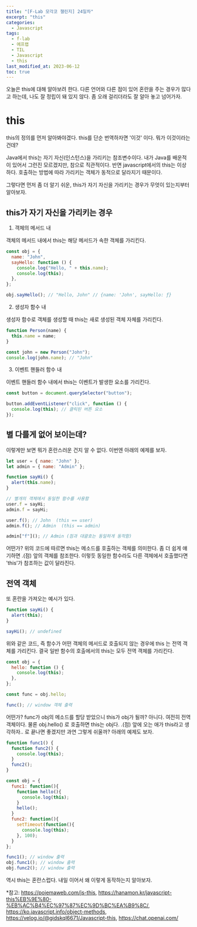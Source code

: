 ```yaml
---
title: "[F-Lab 모각코 챌린지] 24일차"
excerpt: "this"
categories:
  - Javascript
tags:
  - f-lab
  - 에프랩
  - TIL
  - Javascript
  - this
last_modified_at: 2023-06-12
toc: true
---
```


오늘은 this에 대해 알아보려 한다. 다른 언어와 다른 점이 있어 혼란을 주는 경우가 많다고 하는데, 나도 잘 정립이 돼 있지 않다. 좀 오래 걸리더라도 잘 알아 놓고 넘어가자.

# this

this의 정의를 먼저 알아봐야겠다. this를 단순 번역하자면 '이것' 이다. 뭐가 이것이라는 건데?

Java에서 this는 자기 자신(인스턴스)을 가리키는 참조변수이다. 내가 Java를 배운적이 있어서 그런진 모르겠지만, 참으로 직관적이다. 반면 javascript에서의 this는 이상하다. 호출하는 방법에 따라 가리키는 객체가 동적으로 달라지기 때문이다.

그렇다면 먼저 좀 더 알기 쉬운, this가 자기 자신을 가리키는 경우가 무엇이 있는지부터 알아보자.

## this가 자기 자신을 가리키는 경우

1. 객체의 메서드 내

객체의 메서드 내에서 this는 해당 메서드가 속한 객체를 가리킨다.

```javascript
const obj = {
  name: "John",
  sayHello: function () {
    console.log("Hello, " + this.name);
    console.log(this);
  },
};

obj.sayHello(); // "Hello, John" // {name: 'John', sayHello: ƒ}
```

2. 생성자 함수 내

생성자 함수로 객체를 생성할 때 this는 새로 생성된 객체 자체를 가리킨다.

```javascript
function Person(name) {
  this.name = name;
}

const john = new Person("John");
console.log(john.name); // "John"
```

3. 이벤트 핸들러 함수 내

이벤트 핸들러 함수 내에서 this는 이벤트가 발생한 요소를 가리킨다.

```javascript
const button = document.querySelector("button");

button.addEventListener("click", function () {
  console.log(this); // 클릭된 버튼 요소
});
```

## 별 다를게 없어 보이는데?

이렇게만 보면 뭐가 혼란스러운 건지 알 수 없다. 이번엔 아래의 예제를 보자.

```javascript
let user = { name: "John" };
let admin = { name: "Admin" };

function sayHi() {
  alert(this.name);
}

// 별개의 객체에서 동일한 함수를 사용함
user.f = sayHi;
admin.f = sayHi;

user.f(); // John  (this == user)
admin.f(); // Admin  (this == admin)

admin["f"](); // Admin (점과 대괄호는 동일하게 동작함)
```

어떤가? 위의 코드에 따르면 this는 메소드를 호출하는 객체를 의미한다. 좀 더 쉽게 얘기하면 .(점) 앞의 객체를 참조한다. 이렇듯 동일한 함수라도 다른 객체에서 호출했다면 'this’가 참조하는 값이 달라진다.

## 전역 객체

또 혼란을 가져오는 예시가 있다.

```javascript
function sayHi() {
  alert(this);
}

sayHi(); // undefined
```

위와 같은 코드, 즉 함수가 어떤 객체의 메서드로 호출되지 않는 경우에 this 는 전역 객체를 가리킨다. 결국 일반 함수의 호출에서의 this는 모두 전역 객체를 가리킨다.

```javascript
const obj = {
  hello: function () {
    console.log(this);
  },
};

const func = obj.hello;

func(); // window 객체 출력
```

어떤가? func가 obj의 메소드를 할당 받았으니 this가 obj가 될까? 아니다. 여전히 전역 객체이다. 물론 obj.hello() 로 호출하면 this는 obj다. .(점) 앞에 오는 애가 this라고 생각하자.. 로 끝나면 좋겠지만 과연 그렇게 쉬울까? 아래의 예제도 보자.

```javascript
function func1() {
  function func2() {
    console.log(this);
  }
  func2();
}

const obj = {
  func1: function(){
    function hello(){
      console.log(this);
    }
    hello();
  }
  func2: function(){
    setTimeout(function(){
      console.log(this);
    }, 100);
  }
};

func1(); // window 출력
obj.func1(); // window 출력
obj.func2(); // window 출력
```

역시 this는 혼란스럽다. 내일 이어서 왜 이렇게 동작하는지 알아보자.

\*참고: <https://poiemaweb.com/js-this>,
<https://hanamon.kr/javascript-this%EB%9E%80-%EB%AC%B4%EC%97%87%EC%9D%BC%EA%B9%8C/>,
<https://ko.javascript.info/object-methods>,
<https://velog.io/@gidskql6671/Javascript-this>,
<https://chat.openai.com/>
